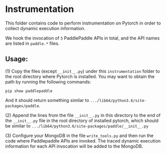 # Instrumentation 

This folder contains code to perform instrumentation on Pytorch in order to collect dynamic execution information.

We hook the invocation of `5` PaddlePaddle APIs in total, and the API names are listed in `paddle.*` files.

## Usage:

(1) Copy the files (except `__init__.py`) under this `instrumentation` folder to the root directory where Pytorch is installed. You may want to obtain the path by running the following commands:
```
pip show paddlepaddle
```
And it should return something similar to `.../lib64/python3.6/site-packages/paddle`.

(2) Append the lines from the file `__init__.py` in this directory to the end of the `__init__.py` file in the root directory of installed pytorch, which should be similar to `.../lib64/python3.6/site-packages/paddle/__init__.py`

(3) Configure your MongoDB in the file `write_tools.py` and then run the code where Paddlepaddle APIs are invoked. The traced dynamic execution information for each API invocation will be added to the MongoDB.

